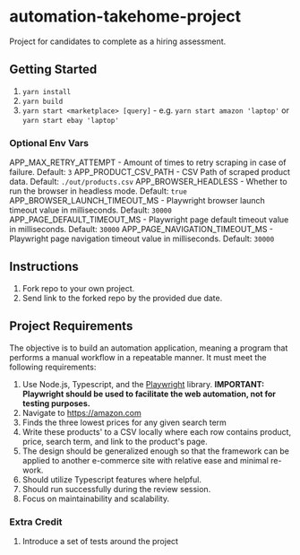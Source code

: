 # automation-takehome-project

Project for candidates to complete as a hiring assessment.


## Getting Started

1. `yarn install`
2. `yarn build`
2. `yarn start <marketplace> [query]` - e.g. `yarn start amazon 'laptop'` or `yarn start ebay 'laptop'`

### Optional Env Vars
APP_MAX_RETRY_ATTEMPT - Amount of times to retry scraping in case of failure. Default: `3`
APP_PRODUCT_CSV_PATH - CSV Path of scraped product data. Default: `./out/products.csv`
APP_BROWSER_HEADLESS - Whether to run the browser in headless mode. Default: `true`
APP_BROWSER_LAUNCH_TIMEOUT_MS - Playwright browser launch timeout value in milliseconds. Default: `30000`
APP_PAGE_DEFAULT_TIMEOUT_MS - Playwright page default timeout value in milliseconds. Default: `30000`
APP_PAGE_NAVIGATION_TIMEOUT_MS - Playwright page navigation timeout value in milliseconds. Default: `30000`

## Instructions

1. Fork repo to your own project.
2. Send link to the forked repo by the provided due date.

## Project Requirements

The objective is to build an automation application, meaning a program that performs a manual workflow in a repeatable manner. It must meet the following requirements:

1. Use Node.js, Typescript, and the [Playwright](https://playwright.dev/) library. **IMPORTANT: Playwright should be used to facilitate the web automation, not for testing purposes.**
2. Navigate to https://amazon.com
3. Finds the three lowest prices for any given search term
4. Write these products' to a CSV locally where each row contains product, price, search term, and link to the product's page.
5. The design should be generalized enough so that the framework can be applied to another e-commerce site with relative ease and minimal re-work.
6. Should utilize Typescript features where helpful.
7. Should run successfully during the review session.
8. Focus on maintainability and scalability.

### Extra Credit

1. Introduce a set of tests around the project
